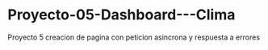 # Proyecto-05-Dashboard---Clima
Proyecto 5 creacion de pagina con peticion asincrona y respuesta a errores
